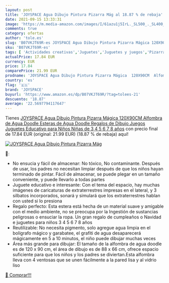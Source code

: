 ```yaml
---
layout: post
title: 'JOYSPACE Agua Dibujo Pintura Pizarra Mág al 18.87 % de rebaja'
date: 2021-09-15 13:33:31
image: 'https://m.media-amazon.com/images/I/61azu1j5IrL._SL500_._SL400_.jpg'
comments: true
category: ofertas
author: 'tole.es'
slug: 'B07VKJT69R-es JOYSPACE Agua Dibujo Pintura Pizarra Mágica 120X90CM...'
sku: 'B07VKJT69R-es'
tags: [ 'Actividades creativas','Juguetes','Juguetes y juegos','Pizarras mágicas para niños','Pizarras para niños','joyspace','juguetes', ]
actualPrice: 17.84 EUR
currency: EUR
price: 17.84
comparePrice: 21.99 EUR
prodname: 'JOYSPACE Agua Dibujo Pintura Pizarra Mágica  120X90CM  Alfombra de Agua Doodle Esteras de Agua Doodle Regalos de Dibujo Juegos Juguetes Educativo para Niños Niñas de 3 4 5 6 7 8 años'
country: 'es'
flag: '🇪🇸'
brand: 'JOYSPACE'
buyurl: 'https://www.amazon.es/dp/B07VKJT69R/?tag=tolees-21'
descuento: '18.87'
average: '22.5697794117647'
---
```


Tienes [JOYSPACE Agua Dibujo Pintura Pizarra Mágica  120X90CM  Alfombra de Agua Doodle Esteras de Agua Doodle Regalos de Dibujo Juegos Juguetes Educativo para Niños Niñas de 3 4 5 6 7 8 años](https://www.amazon.es/dp/B07VKJT69R/?tag=tolees-21) con precio final de  17.84 EUR (original: 21.99 EUR) (18.87 %  de rebaja) aqui!

[![JOYSPACE Agua Dibujo Pintura Pizarra Mág](https://m.media-amazon.com/images/I/61azu1j5IrL._SL500_._SL400_.jpg)](https://www.amazon.es/dp/B07VKJT69R/?tag=tolees-21)

🔎:

- No ensucia y fácil de almacenar: No tóxico, No contaminante. Después de usar, los padres no necesitan limpiar después de que los niños hayan terminado de pintar. Fácil de almacenar, se puede plegar en un tamaño conveniente, y puede llevarlo a todas partes
- Juguete educativo e interesante: Con el tema del espacio, hay muchas imágenes de caricaturas de extraterrestres impresas en el lateral, y 3 silbatos incorporados, sonará y simulará que los extraterrestres hablan con usted si lo presiona
- Regalo perfecto: Esta estera está hecha de un material suave y amigable con el medio ambiente, no se preocupa por la Ingestión de sustancias peligrosas o ensuciar la ropa. Un gran regalo de cumpleaños o Navidad e juguetes para niños 3 4 5 6 7 8 años
- Reutilizable: No necesita pigmento, solo agregue agua limpia en el bolígrafo mágico y garabatee, el grafiti de agua desaparecerá mágicamente en 5 a 10 minutos, el niño puede dibujar muchas veces
- Área más grande para dibujar: El tamaño de la alfombra de agua doodle es de 120 x 90 cm, el área de dibujo es de 88 x 66 cm, ofrece espacio suficiente para que los niños y los padres se diviertan.Esta alfombra lleva con 4 ventosas que se unen fácilmente a la pared lisa y al vidrio liso

[🛒 Comprar!!!](https://www.amazon.es/dp/B07VKJT69R/?tag=tolees-21)
